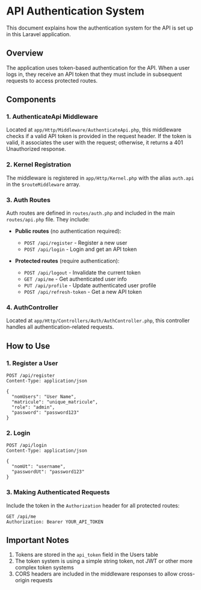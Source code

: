 # API Authentication System

This document explains how the authentication system for the API is set up in this Laravel application.

## Overview

The application uses token-based authentication for the API. When a user logs in, they receive an API token that they must include in subsequent requests to access protected routes.

## Components

### 1. AuthenticateApi Middleware

Located at `app/Http/Middleware/AuthenticateApi.php`, this middleware checks if a valid API token is provided in the request header. If the token is valid, it associates the user with the request; otherwise, it returns a 401 Unauthorized response.

### 2. Kernel Registration

The middleware is registered in `app/Http/Kernel.php` with the alias `auth.api` in the `$routeMiddleware` array.

### 3. Auth Routes

Auth routes are defined in `routes/auth.php` and included in the main `routes/api.php` file. They include:

- **Public routes** (no authentication required):
  - `POST /api/register` - Register a new user
  - `POST /api/login` - Login and get an API token

- **Protected routes** (require authentication):
  - `POST /api/logout` - Invalidate the current token
  - `GET /api/me` - Get authenticated user info
  - `PUT /api/profile` - Update authenticated user profile
  - `POST /api/refresh-token` - Get a new API token

### 4. AuthController

Located at `app/Http/Controllers/Auth/AuthController.php`, this controller handles all authentication-related requests.

## How to Use

### 1. Register a User

```http
POST /api/register
Content-Type: application/json

{
  "nomUsers": "User Name",
  "matricule": "unique_matricule",
  "role": "admin",
  "password": "password123"
}
```

### 2. Login

```http
POST /api/login
Content-Type: application/json

{
  "nomUt": "username",
  "passwordUt": "password123"
}
```

### 3. Making Authenticated Requests

Include the token in the `Authorization` header for all protected routes:

```http
GET /api/me
Authorization: Bearer YOUR_API_TOKEN
```

## Important Notes

1. Tokens are stored in the `api_token` field in the Users table
2. The token system is using a simple string token, not JWT or other more complex token systems
3. CORS headers are included in the middleware responses to allow cross-origin requests 